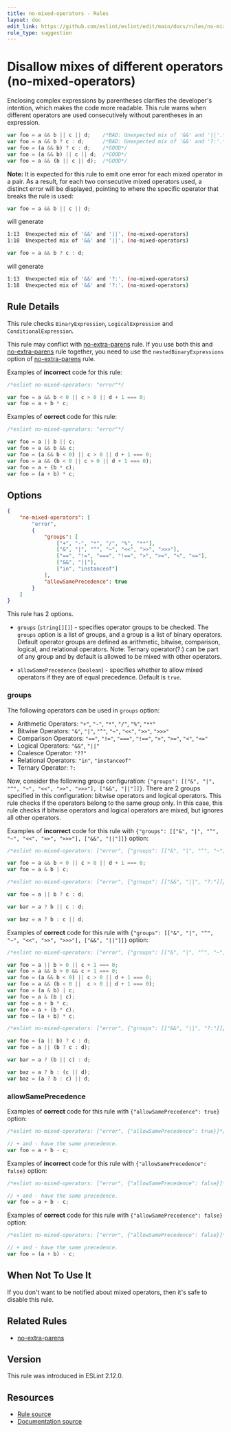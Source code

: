 ```yaml
---
title: no-mixed-operators - Rules
layout: doc
edit_link: https://github.com/eslint/eslint/edit/main/docs/rules/no-mixed-operators.md
rule_type: suggestion
---
```

<!-- Note: No pull requests accepted for this file. See README.md in the root directory for details. -->

# Disallow mixes of different operators (no-mixed-operators)

Enclosing complex expressions by parentheses clarifies the developer's intention, which makes the code more readable.
This rule warns when different operators are used consecutively without parentheses in an expression.

```js
var foo = a && b || c || d;    /*BAD: Unexpected mix of '&&' and '||'.*/
var foo = a && b ? c : d;      /*BAD: Unexpected mix of '&&' and '?:'.*/
var foo = (a && b) ? c : d;    /*GOOD*/
var foo = (a && b) || c || d;  /*GOOD*/
var foo = a && (b || c || d);  /*GOOD*/
```

**Note:**
It is expected for this rule to emit one error for each mixed operator in a pair. As a result, for each two consecutive mixed operators used, a distinct error will be displayed, pointing to where the specific operator that breaks the rule is used:

```js
var foo = a && b || c || d;
```

will generate

```sh
1:13  Unexpected mix of '&&' and '||'. (no-mixed-operators)
1:18  Unexpected mix of '&&' and '||'. (no-mixed-operators)
```

```js
var foo = a && b ? c : d;
```

will generate

```sh
1:13  Unexpected mix of '&&' and '?:'. (no-mixed-operators)
1:18  Unexpected mix of '&&' and '?:'. (no-mixed-operators)
```


## Rule Details

This rule checks `BinaryExpression`, `LogicalExpression` and `ConditionalExpression`.

This rule may conflict with [no-extra-parens](no-extra-parens) rule.
If you use both this and [no-extra-parens](no-extra-parens) rule together, you need to use the `nestedBinaryExpressions` option of [no-extra-parens](no-extra-parens) rule.

Examples of **incorrect** code for this rule:

```js
/*eslint no-mixed-operators: "error"*/

var foo = a && b < 0 || c > 0 || d + 1 === 0;
var foo = a + b * c;
```

Examples of **correct** code for this rule:

```js
/*eslint no-mixed-operators: "error"*/

var foo = a || b || c;
var foo = a && b && c;
var foo = (a && b < 0) || c > 0 || d + 1 === 0;
var foo = a && (b < 0 || c > 0 || d + 1 === 0);
var foo = a + (b * c);
var foo = (a + b) * c;
```

## Options

```json
{
    "no-mixed-operators": [
        "error",
        {
            "groups": [
                ["+", "-", "*", "/", "%", "**"],
                ["&", "|", "^", "~", "<<", ">>", ">>>"],
                ["==", "!=", "===", "!==", ">", ">=", "<", "<="],
                ["&&", "||"],
                ["in", "instanceof"]
            ],
            "allowSamePrecedence": true
        }
    ]
}
```

This rule has 2 options.

* `groups` (`string[][]`) - specifies operator groups to be checked. The `groups` option is a list of groups, and a group is a list of binary operators. Default operator groups are defined as arithmetic, bitwise, comparison, logical, and relational operators. Note: Ternary operator(?:) can be part of any group and by default is allowed to be mixed with other operators.

* `allowSamePrecedence` (`boolean`) - specifies whether to allow mixed operators if they are of equal precedence. Default is `true`.

### groups

The following operators can be used in `groups` option:

* Arithmetic Operators: `"+"`, `"-"`, `"*"`, `"/"`, `"%"`, `"**"`
* Bitwise Operators: `"&"`, `"|"`, `"^"`, `"~"`, `"<<"`, `">>"`, `">>>"`
* Comparison Operators: `"=="`, `"!="`, `"==="`, `"!=="`, `">"`, `">="`, `"<"`, `"<="`
* Logical Operators: `"&&"`, `"||"`
* Coalesce Operator: `"??"`
* Relational Operators: `"in"`, `"instanceof"`
* Ternary Operator: `?:`

Now, consider the following group configuration: `{"groups": [["&", "|", "^", "~", "<<", ">>", ">>>"], ["&&", "||"]]}`.
There are 2 groups specified in this configuration: bitwise operators and logical operators.
This rule checks if the operators belong to the same group only.
In this case, this rule checks if bitwise operators and logical operators are mixed, but ignores all other operators.

Examples of **incorrect** code for this rule with `{"groups": [["&", "|", "^", "~", "<<", ">>", ">>>"], ["&&", "||"]]}` option:

```js
/*eslint no-mixed-operators: ["error", {"groups": [["&", "|", "^", "~", "<<", ">>", ">>>"], ["&&", "||"]]}]*/

var foo = a && b < 0 || c > 0 || d + 1 === 0;
var foo = a & b | c;
```

```js
/*eslint no-mixed-operators: ["error", {"groups": [["&&", "||", "?:"]]}]*/

var foo = a || b ? c : d;

var bar = a ? b || c : d;

var baz = a ? b : c || d;
```

Examples of **correct** code for this rule with `{"groups": [["&", "|", "^", "~", "<<", ">>", ">>>"], ["&&", "||"]]}` option:

```js
/*eslint no-mixed-operators: ["error", {"groups": [["&", "|", "^", "~", "<<", ">>", ">>>"], ["&&", "||"]]}]*/

var foo = a || b > 0 || c + 1 === 0;
var foo = a && b > 0 && c + 1 === 0;
var foo = (a && b < 0) || c > 0 || d + 1 === 0;
var foo = a && (b < 0 ||  c > 0 || d + 1 === 0);
var foo = (a & b) | c;
var foo = a & (b | c);
var foo = a + b * c;
var foo = a + (b * c);
var foo = (a + b) * c;
```

```js
/*eslint no-mixed-operators: ["error", {"groups": [["&&", "||", "?:"]]}]*/

var foo = (a || b) ? c : d;
var foo = a || (b ? c : d);

var bar = a ? (b || c) : d;

var baz = a ? b : (c || d);
var baz = (a ? b : c) || d;
```

### allowSamePrecedence

Examples of **correct** code for this rule with `{"allowSamePrecedence": true}` option:

```js
/*eslint no-mixed-operators: ["error", {"allowSamePrecedence": true}]*/

// + and - have the same precedence.
var foo = a + b - c;
```

Examples of **incorrect** code for this rule with `{"allowSamePrecedence": false}` option:

```js
/*eslint no-mixed-operators: ["error", {"allowSamePrecedence": false}]*/

// + and - have the same precedence.
var foo = a + b - c;
```

Examples of **correct** code for this rule with `{"allowSamePrecedence": false}` option:

```js
/*eslint no-mixed-operators: ["error", {"allowSamePrecedence": false}]*/

// + and - have the same precedence.
var foo = (a + b) - c;
```

## When Not To Use It

If you don't want to be notified about mixed operators, then it's safe to disable this rule.

## Related Rules

* [no-extra-parens](no-extra-parens)

## Version

This rule was introduced in ESLint 2.12.0.

## Resources

* [Rule source](https://github.com/eslint/eslint/tree/HEAD/lib/rules/no-mixed-operators.js)
* [Documentation source](https://github.com/eslint/eslint/tree/HEAD/docs/rules/no-mixed-operators.md)

